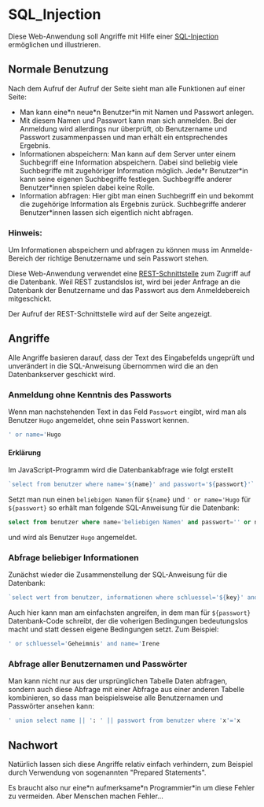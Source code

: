# SQL_Injection

Diese Web-Anwendung soll Angriffe mit Hilfe einer [SQL-Injection](https://de.wikipedia.org/wiki/SQL-Injection)
ermöglichen und illustrieren.

## Normale Benutzung

Nach dem Aufruf der Aufruf der Seite sieht man alle Funktionen auf einer Seite:

* Man kann eine\*n neue\*n Benutzer\*in mit Namen und Passwort anlegen.
* Mit diesem Namen und Passwort kann man sich anmelden. Bei der Anmeldung wird allerdings nur
  überprüft, ob Benutzername und Passwort zusammenpassen und man erhält ein entsprechendes Ergebnis.
* Informationen abspeichern: Man kann auf dem Server unter einem Suchbegriff eine Information abspeichern.
  Dabei sind beliebig viele Suchbegriffe mit zugehöriger Information möglich. Jede\*r Benutzer\*in kann
  seine eigenen Suchbegriffe festlegen. Suchbegriffe anderer Benutzer\*innen spielen dabei keine Rolle.
* Information abfragen: Hier gibt man einen Suchbegriff ein und bekommt die zugehörige Information als
  Ergebnis zurück. Suchbegriffe anderer Benutzer\*innen lassen sich eigentlich nicht abfragen.
  
### Hinweis:

Um Informationen abspeichern und abfragen zu können muss im Anmelde-Bereich der richtige Benutzername
und sein Passwort stehen.

Diese Web-Anwendung verwendet eine [REST-Schnittstelle](https://de.wikipedia.org/wiki/Representational_State_Transfer)
zum Zugriff auf die Datenbank. Weil REST zustandslos ist, wird bei jeder Anfrage an die Datenbank der Benutzername
und das Passwort aus dem Anmeldebereich mitgeschickt.

Der Aufruf der REST-Schnittstelle wird auf der Seite angezeigt.
  
## Angriffe

Alle Angriffe basieren darauf, dass der Text des Eingabefelds ungeprüft und unverändert in die SQL-Anweisung übernommen wird
die an den Datenbankserver geschickt wird.

### Anmeldung ohne Kenntnis des Passworts

Wenn man nachstehenden Text in das Feld `Passwort` eingibt, wird man als Benutzer `Hugo` angemeldet, ohne sein Passwort kennen.

```sql
' or name='Hugo
```

#### Erklärung

Im JavaScript-Programm wird die Datenbankabfrage wie folgt erstellt

```javascript
`select from benutzer where name='${name}' and passwort='${passwort}'`
```

Setzt man nun einen `beliebigen Namen` für `${name}` und `' or name='Hugo` für `${passwort}` so erhält man folgende SQL-Anweisung
für die Datenbank:

```sql
select from benutzer where name='beliebigen Namen' and passwort='' or name='Hugo'
```

und wird als Benutzer `Hugo` angemeldet.

### Abfrage beliebiger Informationen

Zunächst wieder die Zusammenstellung der SQL-Anweisung für die Datenbank:

```javascript
`select wert from benutzer, informationen where schluessel='${key}' and name='${name}' and passwort='${passwort}'`
```

Auch hier kann man am einfachsten angreifen, in dem man für `${passwort}` Datenbank-Code schreibt, der die 
voherigen Bedingungen bedeutungslos macht und statt dessen eigene Bedingungen setzt. Zum Beispiel:

```sql
' or schluessel='Geheimnis' and name='Irene
```

### Abfrage aller Benutzernamen und Passwörter

Man kann nicht nur aus der ursprünglichen Tabelle Daten abfragen, sondern auch diese Abfrage
mit einer Abfrage aus einer anderen Tabelle kombinieren, so dass man beispielsweise alle Benutzernamen
und Passwörter ansehen kann:

```sql
' union select name || ': ' || passwort from benutzer where 'x'='x
```
## Nachwort

Natürlich lassen sich diese Angriffe relativ einfach verhindern, zum Beispiel durch Verwendung von
sogenannten "Prepared Statements".

Es braucht also nur eine\*n aufmerksame\*n Programmier\*in um diese Fehler zu vermeiden. Aber Menschen
machen Fehler…
